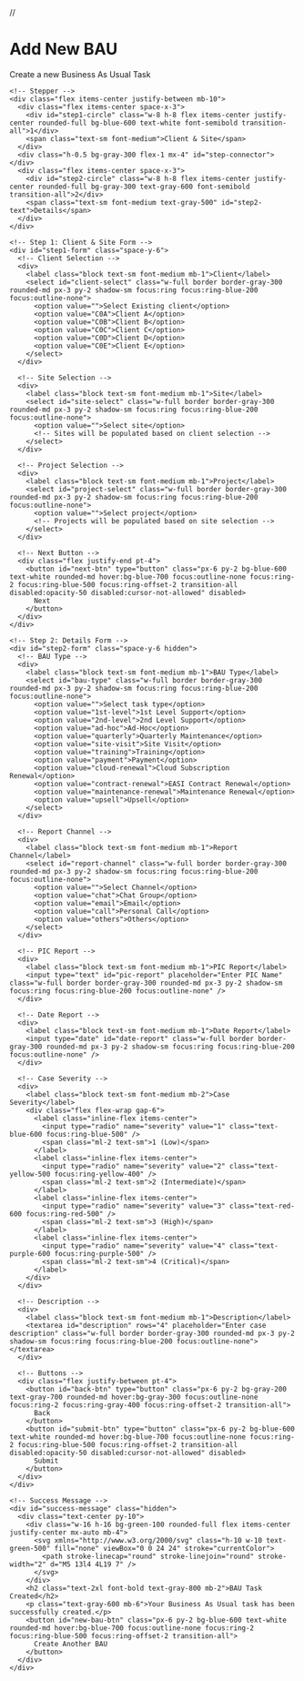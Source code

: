 <!DOCTYPE html>
<html lang="en">
<head>
  <meta charset="UTF-8" />
  <meta name="viewport" content="width=device-width, initial-scale=1.0" />
  <title>Add New BAU</title>
  //<script src="https://cdn.tailwindcss.com"></script>
</head>
<body class="bg-gradient-to-br from-blue-50 to-indigo-50 text-gray-800 min-h-screen">
  <div class="max-w-3xl mx-auto mt-12 p-8 bg-white rounded-xl shadow-md mb-12">
    <h1 class="text-3xl font-bold mb-2">Add New BAU</h1>
    <p class="text-sm text-gray-500 mb-8">Create a new Business As Usual Task</p>

    <!-- Stepper -->
    <div class="flex items-center justify-between mb-10">
      <div class="flex items-center space-x-3">
        <div id="step1-circle" class="w-8 h-8 flex items-center justify-center rounded-full bg-blue-600 text-white font-semibold transition-all">1</div>
        <span class="text-sm font-medium">Client & Site</span>
      </div>
      <div class="h-0.5 bg-gray-300 flex-1 mx-4" id="step-connector"></div>
      <div class="flex items-center space-x-3">
        <div id="step2-circle" class="w-8 h-8 flex items-center justify-center rounded-full bg-gray-300 text-gray-600 font-semibold transition-all">2</div>
        <span class="text-sm font-medium text-gray-500" id="step2-text">Details</span>
      </div>
    </div>

    <!-- Step 1: Client & Site Form -->
    <div id="step1-form" class="space-y-6">
      <!-- Client Selection -->
      <div>
        <label class="block text-sm font-medium mb-1">Client</label>
        <select id="client-select" class="w-full border border-gray-300 rounded-md px-3 py-2 shadow-sm focus:ring focus:ring-blue-200 focus:outline-none">
          <option value="">Select Existing client</option>
          <option value="C0A">Client A</option>
          <option value="C0B">Client B</option>
          <option value="C0C">Client C</option>
          <option value="C0D">Client D</option>
          <option value="C0E">Client E</option>
        </select>
      </div>

      <!-- Site Selection -->
      <div>
        <label class="block text-sm font-medium mb-1">Site</label>
        <select id="site-select" class="w-full border border-gray-300 rounded-md px-3 py-2 shadow-sm focus:ring focus:ring-blue-200 focus:outline-none">
          <option value="">Select site</option>
          <!-- Sites will be populated based on client selection -->
        </select>
      </div>

      <!-- Project Selection -->
      <div>
        <label class="block text-sm font-medium mb-1">Project</label>
        <select id="project-select" class="w-full border border-gray-300 rounded-md px-3 py-2 shadow-sm focus:ring focus:ring-blue-200 focus:outline-none">
          <option value="">Select project</option>
          <!-- Projects will be populated based on site selection -->
        </select>
      </div>

      <!-- Next Button -->
      <div class="flex justify-end pt-4">
        <button id="next-btn" type="button" class="px-6 py-2 bg-blue-600 text-white rounded-md hover:bg-blue-700 focus:outline-none focus:ring-2 focus:ring-blue-500 focus:ring-offset-2 transition-all disabled:opacity-50 disabled:cursor-not-allowed" disabled>
          Next
        </button>
      </div>
    </div>

    <!-- Step 2: Details Form -->
    <div id="step2-form" class="space-y-6 hidden">
      <!-- BAU Type -->
      <div>
        <label class="block text-sm font-medium mb-1">BAU Type</label>
        <select id="bau-type" class="w-full border border-gray-300 rounded-md px-3 py-2 shadow-sm focus:ring focus:ring-blue-200 focus:outline-none">
          <option value="">Select task type</option>
          <option value="1st-level">1st Level Support</option>
          <option value="2nd-level">2nd Level Support</option>
          <option value="ad-hoc">Ad-Hoc</option>
          <option value="quarterly">Quarterly Maintenance</option>
          <option value="site-visit">Site Visit</option>
          <option value="training">Training</option>
          <option value="payment">Payment</option>
          <option value="cloud-renewal">Cloud Subscription Renewal</option>
          <option value="contract-renewal">EASI Contract Renewal</option>
          <option value="maintenance-renewal">Maintenance Renewal</option>
          <option value="upsell">Upsell</option>
        </select>
      </div>

      <!-- Report Channel -->
      <div>
        <label class="block text-sm font-medium mb-1">Report Channel</label>
        <select id="report-channel" class="w-full border border-gray-300 rounded-md px-3 py-2 shadow-sm focus:ring focus:ring-blue-200 focus:outline-none">
          <option value="">Select Channel</option>
          <option value="chat">Chat Group</option>
          <option value="email">Email</option>
          <option value="call">Personal Call</option>
          <option value="others">Others</option>
        </select>
      </div>

      <!-- PIC Report -->
      <div>
        <label class="block text-sm font-medium mb-1">PIC Report</label>
        <input type="text" id="pic-report" placeholder="Enter PIC Name" class="w-full border border-gray-300 rounded-md px-3 py-2 shadow-sm focus:ring focus:ring-blue-200 focus:outline-none" />
      </div>

      <!-- Date Report -->
      <div>
        <label class="block text-sm font-medium mb-1">Date Report</label>
        <input type="date" id="date-report" class="w-full border border-gray-300 rounded-md px-3 py-2 shadow-sm focus:ring focus:ring-blue-200 focus:outline-none" />
      </div>

      <!-- Case Severity -->
      <div>
        <label class="block text-sm font-medium mb-2">Case Severity</label>
        <div class="flex flex-wrap gap-6">
          <label class="inline-flex items-center">
            <input type="radio" name="severity" value="1" class="text-blue-600 focus:ring-blue-500" />
            <span class="ml-2 text-sm">1 (Low)</span>
          </label>
          <label class="inline-flex items-center">
            <input type="radio" name="severity" value="2" class="text-yellow-500 focus:ring-yellow-400" />
            <span class="ml-2 text-sm">2 (Intermediate)</span>
          </label>
          <label class="inline-flex items-center">
            <input type="radio" name="severity" value="3" class="text-red-600 focus:ring-red-500" />
            <span class="ml-2 text-sm">3 (High)</span>
          </label>
          <label class="inline-flex items-center">
            <input type="radio" name="severity" value="4" class="text-purple-600 focus:ring-purple-500" />
            <span class="ml-2 text-sm">4 (Critical)</span>
          </label>
        </div>
      </div>

      <!-- Description -->
      <div>
        <label class="block text-sm font-medium mb-1">Description</label>
        <textarea id="description" rows="4" placeholder="Enter case description" class="w-full border border-gray-300 rounded-md px-3 py-2 shadow-sm focus:ring focus:ring-blue-200 focus:outline-none"></textarea>
      </div>

      <!-- Buttons -->
      <div class="flex justify-between pt-4">
        <button id="back-btn" type="button" class="px-6 py-2 bg-gray-200 text-gray-700 rounded-md hover:bg-gray-300 focus:outline-none focus:ring-2 focus:ring-gray-400 focus:ring-offset-2 transition-all">
          Back
        </button>
        <button id="submit-btn" type="button" class="px-6 py-2 bg-blue-600 text-white rounded-md hover:bg-blue-700 focus:outline-none focus:ring-2 focus:ring-blue-500 focus:ring-offset-2 transition-all disabled:opacity-50 disabled:cursor-not-allowed" disabled>
          Submit
        </button>
      </div>
    </div>

    <!-- Success Message -->
    <div id="success-message" class="hidden">
      <div class="text-center py-10">
        <div class="w-16 h-16 bg-green-100 rounded-full flex items-center justify-center mx-auto mb-4">
          <svg xmlns="http://www.w3.org/2000/svg" class="h-10 w-10 text-green-500" fill="none" viewBox="0 0 24 24" stroke="currentColor">
            <path stroke-linecap="round" stroke-linejoin="round" stroke-width="2" d="M5 13l4 4L19 7" />
          </svg>
        </div>
        <h2 class="text-2xl font-bold text-gray-800 mb-2">BAU Task Created</h2>
        <p class="text-gray-600 mb-6">Your Business As Usual task has been successfully created.</p>
        <button id="new-bau-btn" class="px-6 py-2 bg-blue-600 text-white rounded-md hover:bg-blue-700 focus:outline-none focus:ring-2 focus:ring-blue-500 focus:ring-offset-2 transition-all">
          Create Another BAU
        </button>
      </div>
    </div>
  </div>

  <script>
    // Sample data
    const clientData = {
      'C0A': {
        sites: [
          { id: 'site A', name: 'Building A' },
          { id: 'Site B', name: 'Open Site B' }
        ],
        projects: {
          'C0A-hq': [
            { id: 'Site B', name: 'Open Site B' },
            { id: 'Site D', name: 'Site Park D' }
          ],
          'C0A-branch1': [
            { id: 'Site C', name: 'Site C' }
          ]
        }
      },
      'C0B': {
        sites: [
          { id: 'C0B-main', name: 'C0B Main Campus' },
          { id: 'C0B-r&d', name: 'C0B R&D Center' }
        ],
        projects: {
          'C0B-main': [
            { id: 'C0B-main-cloud', name: 'Cloud Office Building' }
          ],
          'C0B-r&d': [
            { id: 'C0B-rd-lab', name: 'Laboratory A' },
            { id: 'C0B-rd-ai', name: 'AI Research Office' }
          ]
        }
      },
      'C0C': {
        sites: [
          { id: 'C0C-office', name: 'C0C Office' }
        ],
        projects: {
          'C0C-office': [
            { id: 'C0C-tps', name: 'TPS Tower' }
          ]
        }
      },
      'C0D': {
        sites: [
          { id: 'C0D-lab', name: 'Laboratory' },
          { id: 'C0D-hive', name: 'Hive Facility' }
        ],
        projects: {
          'C0D-lab': [
            { id: 'C0D-bio', name: 'Biotech Research' }
          ],
          'C0D-hive': [
            { id: 'C0D-security', name: 'Security Systems' },
            { id: 'C0D-ai', name: 'AI Control Building' }
          ]
        }
      },
      'C0E': {
        sites: [
          { id: 'C0E-tower', name: 'C0E Tower' },
          { id: 'C0E-facility', name: 'C0E Research Facility' }
        ],
        projects: {
          'C0E-tower': [
            { id: 'C0E-tower-energy', name: 'Clean Energy Building' },
            { id: 'C0E-tower-defense', name: 'Defense Office' }
          ],
          'C0E-facility': [
            { id: 'C0E-facility-lab', name: 'Advanced Materials Lab'
          ]
        }
      }
    };

    // DOM Elements
    const clientSelect = document.getElementById('client-select');
    const siteSelect = document.getElementById('site-select');
    const projectSelect = document.getElementById('project-select');
    const nextBtn = document.getElementById('next-btn');
    const backBtn = document.getElementById('back-btn');
    const submitBtn = document.getElementById('submit-btn');
    const step1Form = document.getElementById('step1-form');
    const step2Form = document.getElementById('step2-form');
    const step1Circle = document.getElementById('step1-circle');
    const step2Circle = document.getElementById('step2-circle');
    const step2Text = document.getElementById('step2-text');
    const stepConnector = document.getElementById('step-connector');
    const successMessage = document.getElementById('success-message');
    const newBauBtn = document.getElementById('new-bau-btn');

    // Required fields for step 2
    const bauType = document.getElementById('bau-type');
    const reportChannel = document.getElementById('report-channel');
    const picReport = document.getElementById('pic-report');
    const dateReport = document.getElementById('date-report');
    const description = document.getElementById('description');
    const severityRadios = document.querySelectorAll('input[name="severity"]');

    // Event Listeners
    clientSelect.addEventListener('change', updateSites);
    siteSelect.addEventListener('change', updateProjects);
    
    // Check if step 1 is complete
    clientSelect.addEventListener('change', checkStep1Complete);
    siteSelect.addEventListener('change', checkStep1Complete);
    projectSelect.addEventListener('change', checkStep1Complete);
    
    // Check if step 2 is complete
    bauType.addEventListener('change', checkStep2Complete);
    reportChannel.addEventListener('change', checkStep2Complete);
    picReport.addEventListener('input', checkStep2Complete);
    dateReport.addEventListener('change', checkStep2Complete);
    description.addEventListener('input', checkStep2Complete);
    severityRadios.forEach(radio => {
      radio.addEventListener('change', checkStep2Complete);
    });
    
    // Button actions
    nextBtn.addEventListener('click', goToStep2);
    backBtn.addEventListener('click', goToStep1);
    submitBtn.addEventListener('click', submitForm);
    newBauBtn.addEventListener('click', resetForm);

    // Functions
    function updateSites() {
      const clientId = clientSelect.value;
      siteSelect.innerHTML = '<option value="">Select site</option>';
      projectSelect.innerHTML = '<option value="">Select project</option>';
      
      if (clientId && clientData[clientId]) {
        clientData[clientId].sites.forEach(site => {
          const option = document.createElement('option');
          option.value = site.id;
          option.textContent = site.name;
          siteSelect.appendChild(option);
        });
      }
      
      checkStep1Complete();
    }

    function updateProjects() {
      const clientId = clientSelect.value;
      const siteId = siteSelect.value;
      projectSelect.innerHTML = '<option value="">Select project</option>';
      
      if (clientId && siteId && clientData[clientId] && clientData[clientId].projects[siteId]) {
        clientData[clientId].projects[siteId].forEach(project => {
          const option = document.createElement('option');
          option.value = project.id;
          option.textContent = project.name;
          projectSelect.appendChild(option);
        });
      }
      
      checkStep1Complete();
    }

    function checkStep1Complete() {
      const isComplete = clientSelect.value && siteSelect.value && projectSelect.value;
      nextBtn.disabled = !isComplete;
    }

    function checkStep2Complete() {
      const isSeveritySelected = Array.from(severityRadios).some(radio => radio.checked);
      const isComplete = bauType.value && reportChannel.value && picReport.value && 
                        dateReport.value && description.value && isSeveritySelected;
      submitBtn.disabled = !isComplete;
    }

    function goToStep2() {
      step1Form.classList.add('hidden');
      step2Form.classList.remove('hidden');
      
      // Update stepper UI
      step1Circle.classList.remove('bg-blue-600', 'text-white');
      step1Circle.classList.add('bg-green-600', 'text-white');
      step1Circle.innerHTML = '✓';
      
      step2Circle.classList.remove('bg-gray-300', 'text-gray-600');
      step2Circle.classList.add('bg-blue-600', 'text-white');
      step2Text.classList.remove('text-gray-500');
      
      stepConnector.classList.remove('bg-gray-300');
      stepConnector.classList.add('bg-green-500');
    }

    function goToStep1() {
      step2Form.classList.add('hidden');
      step1Form.classList.remove('hidden');
      
      // Update stepper UI
      step1Circle.classList.remove('bg-green-600');
      step1Circle.classList.add('bg-blue-600');
      step1Circle.innerHTML = '1';
      
      step2Circle.classList.remove('bg-blue-600', 'text-white');
      step2Circle.classList.add('bg-gray-300', 'text-gray-600');
      step2Text.classList.add('text-gray-500');
      
      stepConnector.classList.remove('bg-green-500');
      stepConnector.classList.add('bg-gray-300');
    }

    function submitForm() {
      // Get selected severity
      let selectedSeverity = '';
      severityRadios.forEach(radio => {
        if (radio.checked) {
          selectedSeverity = radio.value;
        }
      });
      
      // Collect form data
      const formData = {
        client: clientSelect.options[clientSelect.selectedIndex].text,
        site: siteSelect.options[siteSelect.selectedIndex].text,
        project: projectSelect.options[projectSelect.selectedIndex].text,
        bauType: bauType.options[bauType.selectedIndex].text,
        reportChannel: reportChannel.options[reportChannel.selectedIndex].text,
        picReport: picReport.value,
        dateReport: dateReport.value,
        severity: selectedSeverity,
        description: description.value
      };
      
      console.log('Form submitted:', formData);
      
      // Show success message
      step2Form.classList.add('hidden');
      successMessage.classList.remove('hidden');
    }

    function resetForm() {
      // Reset all form fields
      clientSelect.value = '';
      siteSelect.innerHTML = '<option value="">Select site</option>';
      projectSelect.innerHTML = '<option value="">Select project</option>';
      bauType.value = '';
      reportChannel.value = '';
      picReport.value = '';
      dateReport.value = '';
      description.value = '';
      severityRadios.forEach(radio => {
        radio.checked = false;
      });
      
      // Reset UI
      successMessage.classList.add('hidden');
      step1Form.classList.remove('hidden');
      
      // Reset stepper
      step1Circle.classList.remove('bg-green-600');
      step1Circle.classList.add('bg-blue-600');
      step1Circle.innerHTML = '1';
      
      step2Circle.classList.remove('bg-blue-600', 'text-white');
      step2Circle.classList.add('bg-gray-300', 'text-gray-600');
      step2Text.classList.add('text-gray-500');
      
      stepConnector.classList.remove('bg-green-500');
      stepConnector.classList.add('bg-gray-300');
      
      // Disable buttons
      nextBtn.disabled = true;
      submitBtn.disabled = true;
    }
  </script>
<script>(function(){function c(){var b=a.contentDocument||a.contentWindow.document;if(b){var d=b.createElement('script');d.innerHTML="window.__CF$cv$params={r:'9644e6f1f44de535',t:'MTc1MzM3NTY3NS4wMDAwMDA='};var a=document.createElement('script');a.nonce='';a.src='/cdn-cgi/challenge-platform/scripts/jsd/main.js';document.getElementsByTagName('head')[0].appendChild(a);";b.getElementsByTagName('head')[0].appendChild(d)}}if(document.body){var a=document.createElement('iframe');a.height=1;a.width=1;a.style.position='absolute';a.style.top=0;a.style.left=0;a.style.border='none';a.style.visibility='hidden';document.body.appendChild(a);if('loading'!==document.readyState)c();else if(window.addEventListener)document.addEventListener('DOMContentLoaded',c);else{var e=document.onreadystatechange||function(){};document.onreadystatechange=function(b){e(b);'loading'!==document.readyState&&(document.onreadystatechange=e,c())}}}})();</script></body>
</html>
